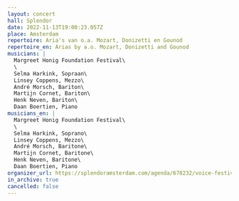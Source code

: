 ```yaml
---
layout: concert
hall: Splendor
date: 2022-11-13T19:00:23.057Z
place: Amsterdam
repertoire: Aria's van o.a. Mozart, Donizetti en Gounod
repertoire_en: Arias by a.o. Mozart, Donizetti and Gounod
musicians: |
  Margreet Honig Foundation Festival\
  \
  Selma Harkink, Sopraan\
  Linsey Coppens, Mezzo\
  André Morsch, Bariton\
  Martijn Cornet, Bariton\
  Henk Neven, Bariton\
  Daan Boertien, Piano
musicians_en: |
  Margreet Honig Foundation Festival\
  \
  Selma Harkink, Soprano\
  Linsey Coppens, Mezzo\
  André Morsch, Baritone\
  Martijn Cornet, Baritone\
  Henk Neven, Baritone\
  Daan Boertien, Piano
organizer_url: https://splendoramsterdam.com/agenda/678232/voice-festival
in_archive: true
cancelled: false
---
```

